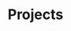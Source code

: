 ---
fields:
  - name: status
    type: Select
    options:
      sourceType: ValuesList
      valuesList:
        "1": 🟥 Backlog
        "2": 🟨 Active
        "3": 🟩 Finished
    path: ""
    id: J7PB73
  - name: dueDate
    type: Date
    options:
      dateShiftInterval: 1 day
      dateFormat: YYYY-MM-DD
      defaultInsertAsLink: false
      linkPath: ""
    path: ""
    id: pILvzF
  - name: eol
    type: Boolean
    options: {}
    path: ""
    id: bffaJb
  - name: title
    type: Input
    options: {}
    path: ""
    id: xqusWE
  - name: description
    type: Input
    options: {}
    path: ""
    id: ZH5F9h
  - name: type
    type: Select
    options:
      sourceType: ValuesList
      valuesList:
        "1": On
        "2": Ongoing
        "3": Simmering
        "4": Sleeping
    path: ""
    id: D9VfYc
  - name: efforts
    type: MultiFile
    options:
      dvQueryString: dv.pages("#type/effort")
    path: ""
    id: iuQfrE
version: "2.17"
limit: 40
mapWithTag: false
icon: package
tagNames:
  - initiatives
filesPaths: 
bookmarksGroups: 
excludes: 
extends: 
savedViews: []
favoriteView: 
fieldsOrder:
  - iuQfrE
  - D9VfYc
  - ZH5F9h
  - xqusWE
  - bffaJb
  - pILvzF
  - J7PB73
title: Projects
created: 2024-09-13T23:32:26.000-04:00
updated: 2024-09-15T10:06:38.026-04:00
up:
  - "[[Classes]]"
---